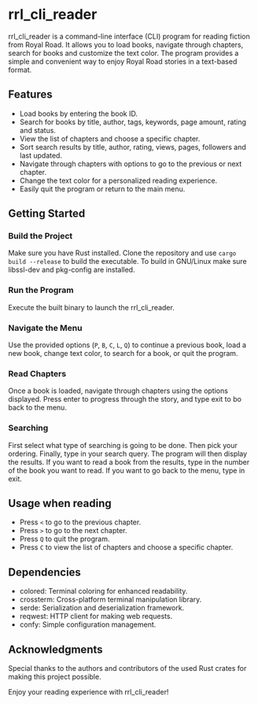 # rrl_cli_reader

rrl_cli_reader is a command-line interface (CLI) program for reading fiction from Royal Road. It allows you to load books, navigate through chapters, search for books and customize the text color. The program provides a simple and convenient way to enjoy Royal Road stories in a text-based format.

## Features

- Load books by entering the book ID.
- Search for books by title, author, tags, keywords, page amount, rating and status.
- View the list of chapters and choose a specific chapter.
- Sort search results by title, author, rating, views, pages, followers and last updated.
- Navigate through chapters with options to go to the previous or next chapter.
- Change the text color for a personalized reading experience.
- Easily quit the program or return to the main menu.

## Getting Started

### Build the Project

Make sure you have Rust installed. Clone the repository and use `cargo build --release` to build the executable. To build in GNU/Linux make sure libssl-dev and pkg-config are installed.

### Run the Program

Execute the built binary to launch the rrl_cli_reader.

### Navigate the Menu

Use the provided options (`P`, `B`, `C`, `L`, `Q`) to continue a previous book, load a new book, change text color, to search for a book, or quit the program.

### Read Chapters

Once a book is loaded, navigate through chapters using the options displayed. Press enter to progress through the story,  and type exit to bo back to the menu.

### Searching
First select what type of searching is going to be done. Then pick your ordering. Finally, type in your search query. The program will then display the results. If you want to read a book from the results, type in the number of the book you want to read. If you want to go back to the menu, type in exit.

## Usage when reading

- Press `<` to go to the previous chapter.
- Press `>` to go to the next chapter.
- Press `Q` to quit the program.
- Press `C` to view the list of chapters and choose a specific chapter.

## Dependencies

- colored: Terminal coloring for enhanced readability.
- crossterm: Cross-platform terminal manipulation library.
- serde: Serialization and deserialization framework.
- reqwest: HTTP client for making web requests.
- confy: Simple configuration management.

## Acknowledgments

Special thanks to the authors and contributors of the used Rust crates for making this project possible.

Enjoy your reading experience with rrl_cli_reader!

